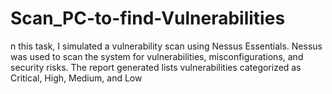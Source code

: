 # Scan_PC-to-find-Vulnerabilities
n this task, I simulated a vulnerability scan using Nessus Essentials.  Nessus was used to scan the system for vulnerabilities, misconfigurations, and security risks.  The report generated lists vulnerabilities categorized as Critical, High, Medium, and Low
